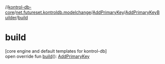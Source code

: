 //[kontrol-db-core](../../../../index.md)/[net.futureset.kontroldb.modelchange](../../index.md)/[AddPrimaryKey](../index.md)/[AddPrimaryKeyBuilder](index.md)/[build](build.md)

# build

[core engine and default templates for kontrol-db]\
open override fun [build](build.md)(): [AddPrimaryKey](../index.md)
